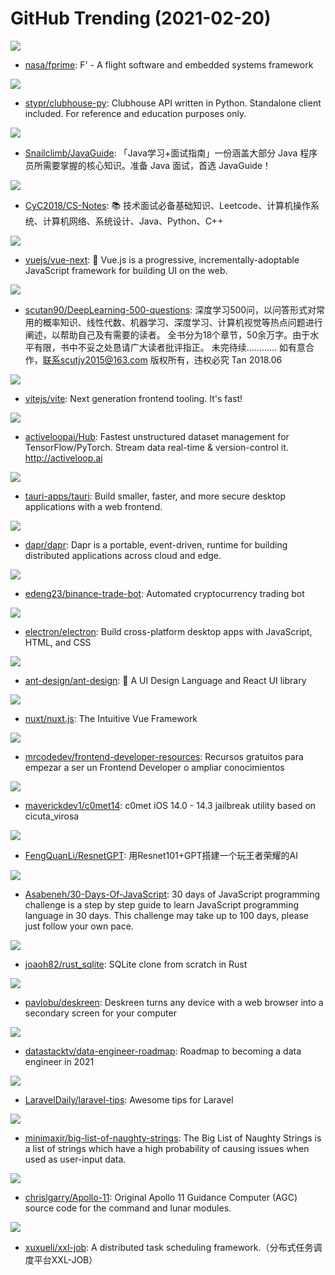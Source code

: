# GitHub Trending (2021-02-20)

![](https://img.shields.io/badge/C%2B%2B-New%202-green?style=flat-square&logo=appveyor)
- [nasa/fprime](https://github.com/nasa/fprime): F' - A flight software and embedded systems framework

![](https://img.shields.io/badge/Python-New%20188-green?style=flat-square&logo=appveyor)
- [stypr/clubhouse-py](https://github.com/stypr/clubhouse-py): Clubhouse API written in Python. Standalone client included. For reference and education purposes only.

![](https://img.shields.io/badge/Java-New%20129-green?style=flat-square&logo=appveyor)
- [Snailclimb/JavaGuide](https://github.com/Snailclimb/JavaGuide): 「Java学习+面试指南」一份涵盖大部分 Java 程序员所需要掌握的核心知识。准备 Java 面试，首选 JavaGuide！

![](https://img.shields.io/badge/Java-New%20187-green?style=flat-square&logo=appveyor)
- [CyC2018/CS-Notes](https://github.com/CyC2018/CS-Notes): 📚 技术面试必备基础知识、Leetcode、计算机操作系统、计算机网络、系统设计、Java、Python、C++

![](https://img.shields.io/badge/TypeScript-New%2043-green?style=flat-square&logo=appveyor)
- [vuejs/vue-next](https://github.com/vuejs/vue-next): 🖖 Vue.js is a progressive, incrementally-adoptable JavaScript framework for building UI on the web.

![](https://img.shields.io/badge/JavaScript-New%20111-green?style=flat-square&logo=appveyor)
- [scutan90/DeepLearning-500-questions](https://github.com/scutan90/DeepLearning-500-questions): 深度学习500问，以问答形式对常用的概率知识、线性代数、机器学习、深度学习、计算机视觉等热点问题进行阐述，以帮助自己及有需要的读者。 全书分为18个章节，50余万字。由于水平有限，书中不妥之处恳请广大读者批评指正。 未完待续............ 如有意合作，联系scutjy2015@163.com 版权所有，违权必究 Tan 2018.06

![](https://img.shields.io/badge/TypeScript-New%20373-green?style=flat-square&logo=appveyor)
- [vitejs/vite](https://github.com/vitejs/vite): Next generation frontend tooling. It's fast!

![](https://img.shields.io/badge/Python-New%20273-green?style=flat-square&logo=appveyor)
- [activeloopai/Hub](https://github.com/activeloopai/Hub): Fastest unstructured dataset management for TensorFlow/PyTorch. Stream data real-time & version-control it. http://activeloop.ai

![](https://img.shields.io/badge/Rust-New%20749-green?style=flat-square&logo=appveyor)
- [tauri-apps/tauri](https://github.com/tauri-apps/tauri): Build smaller, faster, and more secure desktop applications with a web frontend.

![](https://img.shields.io/badge/Go-New%20504-green?style=flat-square&logo=appveyor)
- [dapr/dapr](https://github.com/dapr/dapr): Dapr is a portable, event-driven, runtime for building distributed applications across cloud and edge.

![](https://img.shields.io/badge/Python-New%20264-green?style=flat-square&logo=appveyor)
- [edeng23/binance-trade-bot](https://github.com/edeng23/binance-trade-bot): Automated cryptocurrency trading bot

![](https://img.shields.io/badge/C%2B%2B-New%2032-green?style=flat-square&logo=appveyor)
- [electron/electron](https://github.com/electron/electron): Build cross-platform desktop apps with JavaScript, HTML, and CSS

![](https://img.shields.io/badge/TypeScript-New%20683-green?style=flat-square&logo=appveyor)
- [ant-design/ant-design](https://github.com/ant-design/ant-design): 🌈 A UI Design Language and React UI library

![](https://img.shields.io/badge/JavaScript-New%2029-green?style=flat-square&logo=appveyor)
- [nuxt/nuxt.js](https://github.com/nuxt/nuxt.js): The Intuitive Vue Framework

![](https://img.shields.io/badge/none-New%20230-green?style=flat-square&logo=appveyor)
- [mrcodedev/frontend-developer-resources](https://github.com/mrcodedev/frontend-developer-resources): Recursos gratuitos para empezar a ser un Frontend Developer o ampliar conocimientos

![](https://img.shields.io/badge/C-New%2044-green?style=flat-square&logo=appveyor)
- [maverickdev1/c0met14](https://github.com/maverickdev1/c0met14): c0met iOS 14.0 - 14.3 jailbreak utility based on cicuta_virosa

![](https://img.shields.io/badge/Python-New%2037-green?style=flat-square&logo=appveyor)
- [FengQuanLi/ResnetGPT](https://github.com/FengQuanLi/ResnetGPT): 用Resnet101+GPT搭建一个玩王者荣耀的AI

![](https://img.shields.io/badge/JavaScript-New%2086-green?style=flat-square&logo=appveyor)
- [Asabeneh/30-Days-Of-JavaScript](https://github.com/Asabeneh/30-Days-Of-JavaScript): 30 days of JavaScript programming challenge is a step by step guide to learn JavaScript programming language in 30 days. This challenge may take up to 100 days, please just follow your own pace.

![](https://img.shields.io/badge/Rust-New%2083-green?style=flat-square&logo=appveyor)
- [joaoh82/rust_sqlite](https://github.com/joaoh82/rust_sqlite): SQLite clone from scratch in Rust

![](https://img.shields.io/badge/TypeScript-New%20273-green?style=flat-square&logo=appveyor)
- [pavlobu/deskreen](https://github.com/pavlobu/deskreen): Deskreen turns any device with a web browser into a secondary screen for your computer

![](https://img.shields.io/badge/none-New%20318-green?style=flat-square&logo=appveyor)
- [datastacktv/data-engineer-roadmap](https://github.com/datastacktv/data-engineer-roadmap): Roadmap to becoming a data engineer in 2021

![](https://img.shields.io/badge/none-New%2039-green?style=flat-square&logo=appveyor)
- [LaravelDaily/laravel-tips](https://github.com/LaravelDaily/laravel-tips): Awesome tips for Laravel

![](https://img.shields.io/badge/Python-New%2062-green?style=flat-square&logo=appveyor)
- [minimaxir/big-list-of-naughty-strings](https://github.com/minimaxir/big-list-of-naughty-strings): The Big List of Naughty Strings is a list of strings which have a high probability of causing issues when used as user-input data.

![](https://img.shields.io/badge/Assembly-New%2057-green?style=flat-square&logo=appveyor)
- [chrislgarry/Apollo-11](https://github.com/chrislgarry/Apollo-11): Original Apollo 11 Guidance Computer (AGC) source code for the command and lunar modules.

![](https://img.shields.io/badge/Java-New%2021-green?style=flat-square&logo=appveyor)
- [xuxueli/xxl-job](https://github.com/xuxueli/xxl-job): A distributed task scheduling framework.（分布式任务调度平台XXL-JOB）

